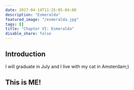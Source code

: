 ```yaml
---
date: 2017-04-14T11:25:05-04:00
description: "Esmeralda"
featured_image: "/esmeralda.jpg"
tags: []
title: "Chapter VI: Esmeralda"
disable_share: false
---
```

## Introduction

I will graduate in July and I live with my cat in Amsterdam;)

## This is ME!
